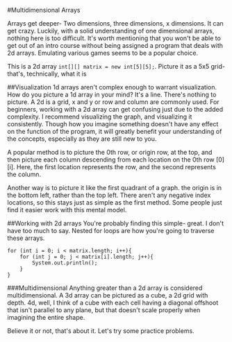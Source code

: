#Multidimensional Arrays

Arrays get deeper- Two dimensions, three dimensions, x dimensions. It can get crazy. Luckily, with a solid understanding of one dimensional arrays, nothing here is too difficult. It's worth mentioning that you won't be able to get out of an intro course without being assigned a program that deals with 2d arrays. Emulating various games seems to be a popular choice.

This is a 2d array `int[][] matrix = new int[5][5];`. Picture it as a 5x5 grid- that's, technically, what it is

##Visualization
1d arrays aren't complex enough to warrant visualization. How do you picture a 1d array in your mind? It's a line. There's nothing to picture. A 2d is a grid, x and y or row and column are commonly used. For beginners, working with a 2d array can get confusing just due to the added complexity. I recommend visualizing the graph, and visualizing it consistently. Though how you imagine something doesn't have any effect on the function of the program, it will greatly benefit your understanding of the concepts, especially as they are still new to you.

A popular method is to picture the 0th row, or origin row, at the top, and then picture each column descending from each location on the 0th row [0][i]. Here, the first location represents the row, and the second represents the column.

Another way is to picture it like the first quadrant of a graph. the origin is in the bottom left, rather than the top left. There aren't any negative index locations, so this stays just as simple as the first method. Some people just find it easier work with this mental model.

##Working with 2d arrays
You're probably finding this simple- great. I don't have too much to say. Nested for loops are how you're going to traverse these arrays.
```
for (int i = 0; i < matrix.length; i++){
	for (int j = 0; j < matrix[i].length; j++){
		System.out.println();
	}
}
```
###Multidimensional
Anything greater than a 2d array is considered multidimensional. A 3d array can be pictured as a cube, a 2d grid with depth. 4d, well, I think of a cube with each cell having a diagonal offshoot that isn't parallel to any plane, but that doesn't scale properly when imagining the entire shape. 

Believe it or not, that's about it. Let's try some practice problems.